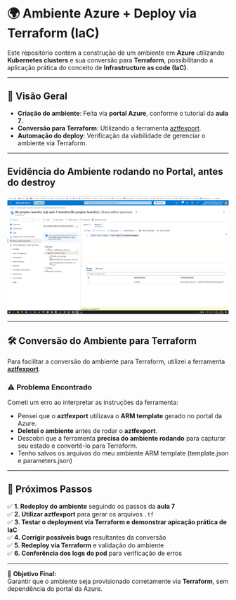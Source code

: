 # 🌍 Ambiente Azure + Deploy via Terraform (IaC)

Este repositório contém a construção de um ambiente em **Azure** utilizando **Kubernetes clusters** e sua conversão para **Terraform**, possibilitando a aplicação prática do conceito de **Infrastructure as code (IaC)**.

---

## 📌 Visão Geral

-  **Criação do ambiente**: Feita via **portal Azure**, conforme o tutorial da **aula 7**.
-  **Conversão para Terraform**: Utilizando a ferramenta [aztfexport](https://github.com/Azure/aztfexport).
-  **Automação do deploy**: Verificação da viabilidade de gerenciar o ambiente via Terraform.

---

## Evidência do Ambiente rodando no Portal, antes do destroy



![Ambiente no Azure](evidencia01q.png)

---

## 🛠️ Conversão do Ambiente para Terraform

Para facilitar a conversão do ambiente para Terraform, utilizei a ferramenta **[aztfexport](https://github.com/Azure/aztfexport)**.

### ⚠️ Problema Encontrado
Cometi um erro ao interpretar as instruções da ferramenta:
- Pensei que o **aztfexport** utilizava o **ARM template** gerado no portal da Azure.
- **Deletei o ambiente** antes de rodar o **aztfexport**.
- Descobri que a ferramenta **precisa do ambiente rodando** para capturar seu estado e convertê-lo para Terraform.
- Tenho salvos os arquivos do meu ambiente ARM template (template.json e parameters.json)

---

## 🔄 Próximos Passos

✅ **1. Redeploy do ambiente** seguindo os passos da **aula 7**  
✅ **2. Utilizar aztfexport** para gerar os arquivos `.tf`  
✅ **3. Testar o deployment via Terraform e demonstrar apicação prática de IaC**  
✅ **4. Corrigir possíveis bugs** resultantes da conversão  
✅ **5. Redeploy via Terraform** e validação do ambiente  
✅ **6. Conferência dos logs do pod** para verificação de erros  

---

📌 **Objetivo Final:**  
Garantir que o ambiente seja provisionado corretamente via **Terraform**, sem dependência do portal da Azure.  


